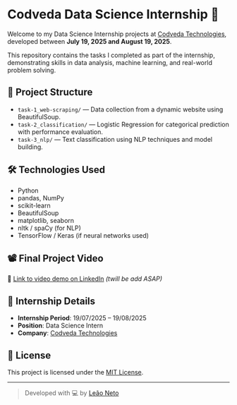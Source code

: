 # Codveda Data Science Internship 🚀

Welcome to my Data Science Internship projects at [Codveda Technologies](https://www.codveda.com), developed between **July 19, 2025 and August 19, 2025**.

This repository contains the tasks I completed as part of the internship, demonstrating skills in data analysis, machine learning, and real-world problem solving.

## 📁 Project Structure

- `task-1_web-scraping/` — Data collection from a dynamic website using BeautifulSoup.
- `task-2_classification/` — Logistic Regression for categorical prediction with performance evaluation.
- `task-3_nlp/` — Text classification using NLP techniques and model building.

## 🛠️ Technologies Used

- Python
- pandas, NumPy
- scikit-learn
- BeautifulSoup
- matplotlib, seaborn
- nltk / spaCy (for NLP)
- TensorFlow / Keras (if neural networks used)

## 📽️ Final Project Video

📌 [Link to video demo on LinkedIn](#) *(twill be add ASAP)*

## 📌 Internship Details

- **Internship Period**: 19/07/2025 – 19/08/2025
- **Position**: Data Science Intern
- **Company**: [Codveda Technologies](https://www.codveda.com)

## 🔖 License

This project is licensed under the [MIT License](LICENSE).

---

> Developed with 💻 by [Leão Neto](https://www.linkedin.com/in/leao-neto/)

